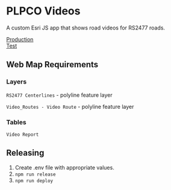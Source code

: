 # PLPCO Videos

A custom Esri JS app that shows road videos for RS2477 roads.

[Production](https://maps.publiclands.utah.gov/custom/videos/#rdid=RD279908)  
[Test](https://test.mapserv.utah.gov/plpco-videos/)  

## Web Map Requirements

### Layers
`RS2477 Centerlines` - polyline feature layer

`Video_Routes - Video Route` - polyline feature layer

### Tables
`Video Report`

## Releasing

1. Create .env file with appropriate values.
1. `npm run release`
1. `npm run deploy`
